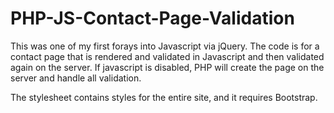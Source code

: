 # PHP-JS-Contact-Page-Validation
This was one of my first forays into Javascript via jQuery. The code is for a contact page
that is rendered and validated in Javascript and then validated again on the server.
If javascript is disabled, PHP will create the page on the server and handle all validation.

The stylesheet contains styles for the entire site, and it requires Bootstrap.

